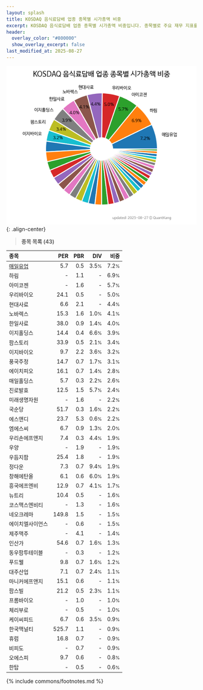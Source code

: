 ```yaml
---
layout: splash
title: KOSDAQ 음식료담배 업종 종목별 시가총액 비중
excerpt: KOSDAQ 음식료담배 업종 종목별 시가총액 비중입니다. 종목별로 주요 재무 지표를 함께 표시합니다.
header:
  overlay_color: "#800000"
  show_overlay_excerpt: false
last_modified_at: 2025-08-27
---
```



![KOSDAQ 음식료담배 업종 종목별 시가총액 비중](/stats/sector/images/kosdaq_업종_음식료담배_종목.png){: .align-center}


> **종목 목록 (43)**<a id="list"></a>

| **종목** | **PER** | **PBR** | **DIV** | **비중** |
| :------- | ------: | ------: | ------: | -------: |
| [매일유업](/267980/) | 5.7 | 0.5 | 3.5<small>%</small> | 7.2<small>%</small> |
| 하림 | - | 1.1 | - | 6.9<small>%</small> |
| 아미코젠 | - | 1.6 | - | 5.7<small>%</small> |
| 우리바이오 | 24.1 | 0.5 | - | 5.0<small>%</small> |
| 현대사료 | 6.6 | 2.1 | - | 4.4<small>%</small> |
| 노바렉스 | 15.3 | 1.6 | 1.0<small>%</small> | 4.1<small>%</small> |
| 한일사료 | 38.0 | 0.9 | 1.4<small>%</small> | 4.0<small>%</small> |
| 이지홀딩스 | 14.4 | 0.4 | 6.6<small>%</small> | 3.9<small>%</small> |
| 팜스토리 | 33.9 | 0.5 | 2.1<small>%</small> | 3.4<small>%</small> |
| 이지바이오 | 9.7 | 2.2 | 3.6<small>%</small> | 3.2<small>%</small> |
| 풍국주정 | 14.7 | 0.7 | 1.7<small>%</small> | 3.1<small>%</small> |
| 에이치피오 | 16.1 | 0.7 | 1.4<small>%</small> | 2.8<small>%</small> |
| 매일홀딩스 | 5.7 | 0.3 | 2.2<small>%</small> | 2.6<small>%</small> |
| 진로발효 | 12.5 | 1.5 | 5.7<small>%</small> | 2.4<small>%</small> |
| 미래생명자원 | - | 1.6 | - | 2.2<small>%</small> |
| 국순당 | 51.7 | 0.3 | 1.6<small>%</small> | 2.2<small>%</small> |
| 에스앤디 | 23.7 | 5.3 | 0.6<small>%</small> | 2.2<small>%</small> |
| 엠에스씨 | 6.7 | 0.9 | 1.3<small>%</small> | 2.0<small>%</small> |
| 우리손에프앤지 | 7.4 | 0.3 | 4.4<small>%</small> | 1.9<small>%</small> |
| 우양 | - | 1.9 | - | 1.9<small>%</small> |
| 우듬지팜 | 25.4 | 1.8 | - | 1.9<small>%</small> |
| 정다운 | 7.3 | 0.7 | 9.4<small>%</small> | 1.9<small>%</small> |
| 창해에탄올 | 6.1 | 0.6 | 6.0<small>%</small> | 1.9<small>%</small> |
| 흥국에프엔비 | 12.9 | 0.7 | 4.1<small>%</small> | 1.7<small>%</small> |
| 뉴트리 | 10.4 | 0.5 | - | 1.6<small>%</small> |
| 코스맥스엔비티 | - | 1.3 | - | 1.6<small>%</small> |
| 네오크레마 | 149.8 | 1.5 | - | 1.5<small>%</small> |
| 에이치엘사이언스 | - | 0.6 | - | 1.5<small>%</small> |
| 제주맥주 | - | 4.1 | - | 1.4<small>%</small> |
| 인산가 | 54.6 | 0.7 | 1.6<small>%</small> | 1.3<small>%</small> |
| 동우팜투테이블 | - | 0.3 | - | 1.2<small>%</small> |
| 푸드웰 | 9.8 | 0.7 | 1.6<small>%</small> | 1.2<small>%</small> |
| 대주산업 | 7.1 | 0.7 | 2.4<small>%</small> | 1.1<small>%</small> |
| 마니커에프앤지 | 15.1 | 0.6 | - | 1.1<small>%</small> |
| 팜스빌 | 21.2 | 0.5 | 2.3<small>%</small> | 1.1<small>%</small> |
| 프롬바이오 | - | 1.0 | - | 1.0<small>%</small> |
| 체리부로 | - | 0.5 | - | 1.0<small>%</small> |
| 케이씨피드 | 6.7 | 0.6 | 3.5<small>%</small> | 0.9<small>%</small> |
| 한국맥널티 | 525.7 | 1.1 | - | 0.9<small>%</small> |
| 휴럼 | 16.8 | 0.7 | - | 0.9<small>%</small> |
| 비피도 | - | 0.7 | - | 0.9<small>%</small> |
| 오에스피 | 9.7 | 0.6 | - | 0.8<small>%</small> |
| 한탑 | - | 0.5 | - | 0.6<small>%</small> |

{% include commons/footnotes.md %}